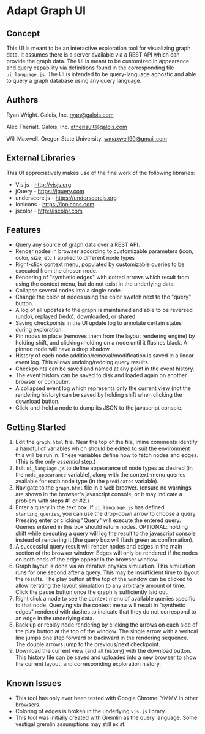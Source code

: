 Adapt Graph UI
==============


Concept
-------

This UI is meant to be an interactive exploration tool for visualizing graph data. It assumes there is a server available via a REST API which can provide the graph data. The UI is meant to be customized in appearance and query capability via definitions found in the corresponding file `ui_language.js`. The UI is intended to be query-language agnostic and able to query a graph database using any query language.


Authors
-------

Ryan Wright. Galois, Inc. ryan@galois.com

Alec Therialt. Galois, Inc. atheriault@galois.com

Will Maxwell. Oregon State University. wmaxwell90@gmail.com 


External Libraries
---------------

This UI appreciatively makes use of the fine work of the following libraries:

* Vis.js - http://visjs.org
* jQuery - https://jquery.com
* underscore.js - https://underscorejs.org
* Ionicons - https://ionicons.com
* jscolor - http://jscolor.com


Features
--------
* Query any source of graph data over a REST API.
* Render nodes in browser according to customizable parameters (icon, color, size, etc.) applied to different node types
* Right-click context menu, populated by customizable queries to be executed from the chosen node.
* Rendering of "synthetic edges" with dotted arrows which result from using the context menu, but do not exist in the underlying data.
* Collapse several nodes into a single node.
* Change the color of nodes using the color swatch next to the "query" button.
* A log of all updates to the graph is maintained and able to be reversed (undo), replayed (redo), downloaded, or shared.
* Saving checkpoints in the UI update log to annotate certain states during exploration.
* Pin nodes in place (removes them from the layout rendering engine) by holding shift, and clicking+holding on a node until it flashes black. A pinned node will have a drop shadow.
* History of each node addition/removal/modification is saved in a linear event log. This allows undoing/redoing query results.
* Checkpoints can be saved and named at any point in the event history.
* The event history can be saved to disk and loaded again on another browser or computer.
* A collapsed event log which represents only the current view (not the rendering history) can be saved by holding shift when clicking the download button.
* Click-and-hold a node to dump its JSON to the javascript console.


Getting Started
---------------

1. Edit the `graph.html` file. Near the top of the file, inline comments identify a handful of variables which should be edited to suit the environment this will be run in. These variables define how to fetch nodes and edges. (This is the only _essential_ step.)
2. Edit `ui_langiage.js` to define appearance of node types as desired (in the `node_appearance` variable), along with the context-menu queries available for each node type (in the `predicates` variable).
3. Navigate to the `graph.html` file in a web broswer. (ensure no warnings are shown in the browser's javascript console, or it may indicate a problem with steps #1 or #2.)
4. Enter a query in the text box. If `ui_language.js` has defined `starting_queries`, you can use the drop-down arrow to choose a query. Pressing enter or clicking "Query" will execute the entered query. Queries entered in this box should return nodes. OPTIONAL: holding shift while executing a query will log the result to the javascript console instead of rendering it (the query box will flash green as confirmation).
5. A successful query result will render nodes and edges in the main section of the browser window. Edges will only be rendered if the nodes on both ends of the edge appear in the browser window.
6. Graph layout is done via an iterative physics simulation. This simulation runs for one second after a query. This may be insufficient time to layout the results. The play button at the top of the window can be clicked to allow iterating the layout simulation to any arbitrary amount of time. Click the pause button once the graph is sufficiently laid out.
7. Right click a node to see the context menu of available queries specific to that node. Querying via the context menu will result in "synthetic edges" rendered with dashes to indicate that they do not correspond to an edge in the underlying data.
8. Back up or replay node rendering by clicking the arrows on each side of the play button at the top of the window. The single arrow with a veritcal line jumps one step forward or backward in the rendering sequence. The double arrows jump to the previous/next checkpoint.
9. Download the current view (and all history) with the download button. This history file can be saved and uploaded into a new browser to show the current layout, and corresponding exploration history.


Known Issues
------------

* This tool has only ever been tested with Google Chrome. YMMV in other browsers.
* Coloring of edges is broken in the underlying `vis.js` library.
* This tool was initially created with Gremlin as the query language. Some vestigal gremlin assumptions may still exist.

